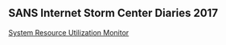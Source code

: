 ## SANS Internet Storm Center Diaries 2017

[System Resource Utilization Monitor](https://isc.sans.edu/diary/System+Resource+Utilization+Monitor/21927)
<br></br>
[]()
<br></br>
[]()
<br></br>
[]()
<br></br>

